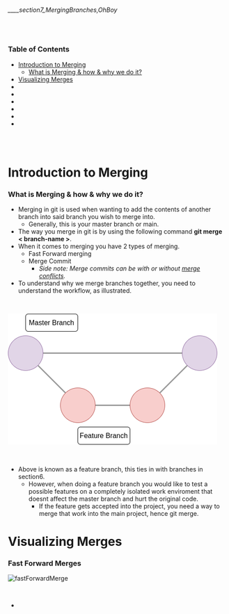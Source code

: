 ###### ____section7_MergingBranches,OhBoy

<br>

<!-- Table of Contents -->

### Table of Contents
- [Introduction to Merging](#introduction-to-merging)
    - [What is Merging & how & why we do it?](#what-is-merging--how--why-we-do-it)
- [Visualizing Merges](#visualizing-merges)
- [](#)
- [](#)
- [](#)
- [](#)
- [](#)
- [](#)

<br>
<br>

# **Introduction to Merging**
### **What is Merging & how & why we do it?**
* Merging in git is used when wanting to add the contents of another branch into said branch you wish to merge into.
    * Generally, this is your master branch or main.
* The way you merge in git is by using the following command **git merge < branch-name >**.
* When it comes to merging you have 2 types of merging.
    * Fast Forward merging
    * Merge Commit
        * _Side note: Merge commits can be with or without [merge conflicts](#merge-conflicts 'See what a merge conflict is')._
* To understand why we merge branches together, you need to understand the workflow, as illustrated.
<br>

![featureBranch](./src/featureBranch.png 'An illustration of what a feature branch is & why we merge branches')

<br>

* Above is known as a feature branch, this ties in with branches in section6. 
    * However, when doing a feature branch you would like to test a possible features on a completely isolated work enviroment that doesnt affect the master branch and hurt the original code. 
        * If the feature gets accepted into the project, you need a way to merge that work into the main project, hence git merge. 


# **Visualizing Merges**
### **Fast Forward Merges**
![fastForwardMerge](./src/fastForwardMerge.png 'An illustration of a fast forward merge')

<br>

* 